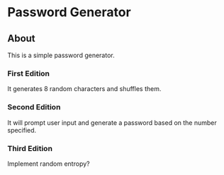 # Password Generator

## About
This is a simple password generator. 

### First Edition
It generates 8 random characters and shuffles them. 
### Second Edition
It will prompt user input and generate a password based on the number specified.
### Third Edition
Implement random entropy?